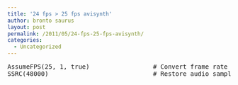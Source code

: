 ```yaml
---
title: '24 fps > 25 fps avisynth'
author: bronto saurus
layout: post
permalink: /2011/05/24-fps-25-fps-avisynth/
categories:
  - Uncategorized
---
```

<pre lang="avisynth">AssumeFPS(25, 1, true)                 # Convert frame rate to PAL, also adjust audio.
SSRC(48000)                            # Restore audio sample rate to a standard rate.</pre>